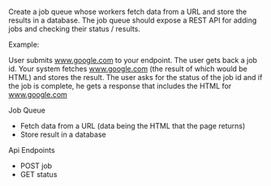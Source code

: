 Create a job queue whose workers fetch data from a URL and store the results in a database. The job queue should expose a REST API for adding jobs and checking their status / results.

Example:

User submits www.google.com to your endpoint. The user gets back a job id. Your system fetches www.google.com (the result of which would be HTML) and stores the result. The user asks for the status of the job id and if the job is complete, he gets a response that includes the HTML for www.google.com



Job Queue
- Fetch data from a URL (data being the HTML that the page returns)
- Store result in a database

Api Endpoints
- POST job
- GET status
